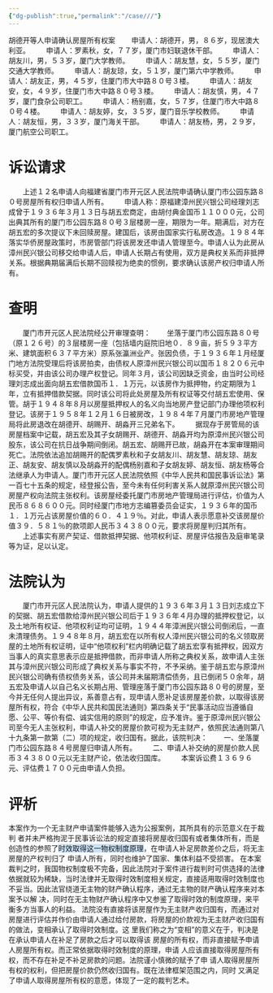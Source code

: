 ```yaml
---
{"dg-publish":true,"permalink":"/case///"}
---
```


胡德开等人申请确认房屋所有权案
　　申请人：胡德开，男，８６岁，现居澳大利亚。
　　申请人：罗素秋，女，７７岁，厦门市妇联退休干部。
　　申请人：胡友川，男，５３岁，厦门大学教师。
　　申请人：胡友慧，女，５５岁，厦门交通大学教师。
　　申请人：胡友琼，女，５１岁，厦门第六中学教师。
　　申请人：胡友正，男，４５岁，住厦门市大中路８０号３楼。
　　申请人：胡友安，女，４９岁，住厦门市大中路８０号３楼。
　　申请人：胡友慎，男，４７岁，厦门食杂公司职工。
　　申请人：杨别嘉，女，５７岁，住厦门市大中路８０号４楼。
　　申请人：胡友婷，女，３５岁，厦门音乐学校教师。
　　申请人：胡友恒，男，３３岁，厦门海关干部。
　　申请人：胡友杨，男，２９岁，厦门航空公司职工。
# 诉讼请求

　　上述１２名申请人向福建省厦门市开元区人民法院申请确认厦门市公园东路８０号房屋所有权归申请人所有。
　　申请人称：原福建漳州民兴银公司经理刘志成曾于１９３６年３月１３日与胡五宏商定，由胡付典金国币１１０００元，公司出典其所有的厦门市公园东路８０号３层楼房一座，期限为一年。期满后，对方在胡五宏的多次提议下未回赎房屋。建国后，该房由国家实行私房改造。１９８４年落实华侨房屋政策时，市房管部门将该房发还申请人管理至今。申请人认为此房从漳州民兴银公司移交给申请人后，申请人长期占有使用，双方是典权关系而非抵押关系。根据典期届满后长期不回赎视为绝卖的惯例，要求确认该房产权归申请人所有。
# 查明
　　厦门市开元区人民法院经公开审理查明：
　　坐落于厦门市公园东路８０号（原１２６号）的３层楼房一座（包括墙内庭院旧地０．８９亩，折５９３平方米、建筑面积６３７平方米）原系张瀛洲业产。张因负债，于１９３６年１月经厦门地方法院受理后将该房拍卖，由债权人原漳州民兴银公司以国币１８２０６元中标买受，并由该公司办理产权登记。同年３月，该公司因缺乏资金，由当时公司经理刘志成出面向胡五宏借款国币１．１万元，以该房作为抵押物，约定期限为１年，立有抵押借款契据。同时该公司将此处房屋及所有权证等交付胡五宏使用、保管。胡于１９４８年８月以房屋抵押权人的名义向当地房产登记部门办理他项权利登记。该房于１９５８年１２月１６日被房改，１９８４年７月厦门市房地产管理局将此房退改在胡德开、胡赐开、胡淼开三兄弟名下。
　　据现存于房管局的该房屋档案中记载，胡五宏及其子女胡赐开、胡德开、胡淼开均为原漳州民兴银公司股东，该公司在抗日战争期间倒闭。胡五宏、胡赐开已故，胡淼开在本案审理期间死亡。法院依法追加胡赐开的配偶罗素秋和子女胡友川、胡友慧、胡友琼、胡友正、胡友安、胡友慎以及胡淼开的配偶杨别嘉和子女胡友婷、胡友恒、胡友杨等合法继承人为申请人。厦门市开元区人民法院依照《中华人民共和国民事诉讼法》第一百七十五条的规定，经登报公告，至今未有任何利害关系人就原漳州民兴银公司房屋产权向法院主张权利。该房屋经委托厦门市房地产管理局进行评估，价值为人民币８６８６００元。同时经厦门市地方志编篡委员会证实，１９３６年的国币１．１万元占该房屋价值的６０．４１９％。对此，申请人表示愿意补交该房屋价值３９．５８１％的款项即人民币３４３８００元，要求将房屋判归其所有。
　　上述事实有房产契证、借款抵押契据、他项权利证、房屋评估报告及庭审笔录等为证，足以认定。
# 法院认为
　　厦门市开元区人民法院认为，申请人提供的１９３６年３月１３日刘志成立下的契据、胡五宏借款给漳州民兴银公司后于１９３６年４月办理的抵押权登记，以及土地所有权证、他项权利证均可证明，１９４４年漳洲民兴银公司倒闭后，一直未清理债务。１９４８年８月，胡五宏在以所有权人漳州民兴银公司的名义领取房屋的土地所有权证明，证中“他项权利”栏内明确记载了胡五宏享有抵押权，因双方当事人的真实意思表示应是抵押借款，而非申请人所称之典权关系，故申请人主张其与漳州民兴银公司形成了典权关系与事实不符，不予采纳。鉴于胡五宏与原漳州民兴银公司确有债权债务关系，该公司并未届期清偿债务，且已倒闭５０余年，胡五宏及申请人以自己名义长期占用、管理座落于厦门市公园东路８０号的房屋，至今并无任何人提出异议，系善意占有，现申请人愿补足该房屋差价款，以取得该房屋所有权，符合《中华人民共和国民法通则》第四条关于“民事活动应当遵循自愿、公平、等价有偿、诚实信用的原则”的规定，应予准许。鉴于原漳州民兴银公司至今无人主张权利，申请人补交的房屋价款可视为无主财产，依照民法通则第八十九条第一款第（二）项的规定，收归国有。据此，该院判决：
　　一、坐落厦门市公园东路８４号房屋归申请人所有。
　　二、申请人补交纳的房屋价款人民币３４３８００元以无主财产论，依法收归国库。
　　本案诉讼费１３６９６元、评估费１７００元由申请人负担。
# 评析
本案作为一个无主财产申请案件能够入选为公报案例，其所具有的示范意义在于裁判 者并未严格拘泥于民事诉讼法的规定直接将房屋收归国有或者集体所有，而是创造性的参照了<span style="background:rgba(160, 204, 246, 0.55)">时效取得这一物权制度原理</span>，在申请人补足房款差价之后，将无主房屋的产权判归了 申请人所有，同时也维护了国家、集体利益不受损害。 
在本案裁判之时，我国物权制度极不完备，因此法院对于案件进行裁判时可供选择的法律依据就较为稀缺，当时法律并无取得时效制度相关规定，直接适用取得时效制度也不妥当。因此法官绕道无主物的财产确认程序，通过无主物的财产确认程序来对本案予以解 决，同时在无主物财产确认程序中又参鉴了取得时效的制度原理，来平衡多方当事人的利益。
法院没有直接将该房屋作为无主财产收归国有，而通过对房屋进行评估并作价由申请人通过给付房款，将房屋的价款视为无主财产收归国有的做法，变相承认了取得时效制度。这 里我们称之为“变相”的意义在于，判决是在承认申请人在补足了房款之后才可以取得该 房屋的所有权，而非直接赋予申请人房屋所有权。而正常依据取得时效制度的原理，申请 人应该直接取得房屋所有权，而不存在补足不补足房款的问题。法院谨小慎微的赋予了申 请人取得房屋所有权的权利，但把房屋价款仍然收归国有。既在法律框架范围之内，同时 又满足了申请人取得房屋所有权的意愿，体现了一定的裁判艺术。